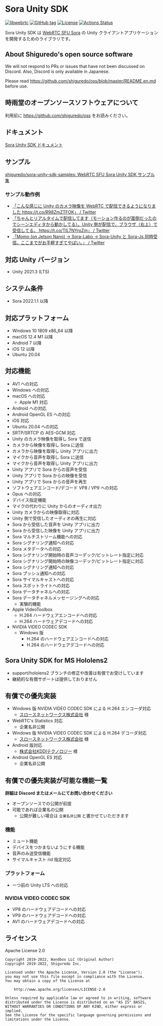 # Sora Unity SDK

[![libwebrtc](https://img.shields.io/badge/libwebrtc-105.5195-blue.svg)](https://chromium.googlesource.com/external/webrtc/+/branch-heads/5195)
[![GitHub tag](https://img.shields.io/github/tag/shiguredo/sora-unity-sdk.svg)](https://github.com/shiguredo/sora-unity-sdk)
[![License](https://img.shields.io/badge/License-Apache%202.0-blue.svg)](https://opensource.org/licenses/Apache-2.0)
[![Actions Status](https://github.com/shiguredo/sora-unity-sdk/workflows/build/badge.svg)](https://github.com/shiguredo/sora-unity-sdk/actions)

Sora Unity SDK は [WebRTC SFU Sora](https://sora.shiguredo.jp/) の Unity クライアントアプリケーションを開発するためのライブラリです。

## About Shiguredo's open source software

We will not respond to PRs or issues that have not been discussed on Discord. Also, Discord is only available in Japanese.

Please read https://github.com/shiguredo/oss/blob/master/README.en.md before use.

## 時雨堂のオープンソースソフトウェアについて

利用前に https://github.com/shiguredo/oss をお読みください。


## ドキュメント

[Sora Unity SDK ドキュメント](https://sora-unity-sdk.shiguredo.jp/)

## サンプル

[shiguredo/sora\-unity\-sdk\-samples: WebRTC SFU Sora Unity SDK サンプル集](https://github.com/shiguredo/sora-unity-sdk-samples)

### サンプル動作例

- [「こんな感じに Unity のカメラ映像を WebRTC で配信できるようになりました https://t\.co/R98ZmZTFOK」 / Twitter](https://twitter.com/melponn/status/1193406538494275592)
- [「ちゃんとリアルタイムで配信してます（モーション作るのが面倒だったのでシーンエディタから動かしてる）。Unity 側が配信で、ブラウザ（右上）で受信してる。 https://t\.co/TIL7NYroZm」 / Twitter](https://twitter.com/melponn/status/1193411591183552512)
- [「Momo (on Jetson Nano) -> Sora-Labo -> Sora-Unity と Sora-Js 同時受信。ここまでがお手軽すぎてやばい。」 / Twitter](https://twitter.com/izmhrats/status/1203299775354851328?s=20)

## 対応 Unity バージョン

- Unity 2021.3 (LTS)

## システム条件

- Sora 2022.1.1 以降

## 対応プラットフォーム

- Windows 10 1809 x86_64 以降
- macOS 12.4 M1 以降
- Android 7 以降
- iOS 12 以降
- Ubuntu 20.04

## 対応機能

- AV1 への対応
- Windows への対応
- macOS への対応
    - Apple M1 対応
- Android への対応
- Android OpenGL ES への対応
- iOS 対応
- Ubuntu 20.04 への対応
- SRTP/SRTCP の AES-GCM 対応
- Unity のカメラ映像を取得し Sora で送信
- カメラから映像を取得し Sora に送信
- カメラから映像を取得し Unity アプリに出力
- マイクから音声を取得し Sora に送信
- マイクから音声を取得し Unity アプリに出力
- Unity アプリで Sora からの音声を受信
- Unity アプリで Sora からの映像を受信
- Unity アプリで Sora からの音声を再生
- ソフトウェアエンコード/デコード VP8 / VP9 への対応
- Opus への対応
- デバイス指定機能
- マイクの代わりに Unity からのオーディオ出力
- Unity カメラからの映像取得に対応
- Unity 側で受信したオーディオの再生に対応
- Sora から受信した音声を Unity アプリに出力
- Sora から受信した映像を Unity アプリに出力
- Sora マルチストリーム機能への対応
- Sora シグナリング通知への対応
- Sora メタデータへの対応
- Sora シグナリング開始時の音声コーデック/ビットレート指定に対応
- Sora シグナリング開始時の映像コーデック/ビットレート指定に対応
- Sora シグナリング通知への対応
- Sora プッシュ通知への対応
- Sora サイマルキャストへの対応
- Sora スポットライトへの対応
- Sora データチャネルへの対応
- Sora データチャネルメッセージングへの対応
    - 実験的機能
- Apple VideoToolbox
    - H.264 ハードウェアエンコードへの対応
    - H.264 ハードウェアデコードへの対応
- NVIDIA VIDEO CODEC SDK
    - Windows 版
        - H.264 のハードウェアエンコードへの対応
        - H.264 のハードウェアデコードへの対応

## Sora Unity SDK for MS Hololens2

- support/hololens2 ブランチの修正や改善は有償でお受けしています
- 継続的な有償サポートは提供しておりません

## 有償での優先実装

- Windows 版 NVIDIA VIDEO CODEC SDK による H.264 エンコーダ対応
    - [スロースネットワークス株式会社](http://www.sloth-networks.co.jp) 様
- WebRTC's Statistics 対応
    - 企業名非公開
- Windows 版 NVIDIA VIDEO CODEC SDK による H.264 デコーダ対応
    - [スロースネットワークス株式会社](http://www.sloth-networks.co.jp) 様
- Android 版対応
    - [株式会社KDDIテクノロジー](https://kddi-tech.com/) 様
- Android OpenGL ES 対応
    - 企業名非公開

## 有償での優先実装が可能な機能一覧

**詳細は Discord またはメールにてお問い合わせください**

- オープンソースでの公開が前提
- 可能であれば企業名の公開
    - 公開が難しい場合は `企業名非公開` と書かせていただきます

### 機能

- ミュート機能
- デバイスをつかまないようにする機能
- 音声のみ送受信機能
- サイマルキャスト rid 指定対応

### プラットフォーム

- 一つ前の Unity LTS への対応

### NVIDIA VIDEO CODEC SDK

- VP8 のハードウェアデコードへの対応
- VP9 のハードウェアデコードへの対応
- AV1 のハードウェアデコードへの対応

## ライセンス

Apache License 2.0

```
Copyright 2019-2022, Wandbox LLC (Original Author)
Copyright 2019-2022, Shiguredo Inc.

Licensed under the Apache License, Version 2.0 (the "License");
you may not use this file except in compliance with the License.
You may obtain a copy of the License at

    http://www.apache.org/licenses/LICENSE-2.0

Unless required by applicable law or agreed to in writing, software
distributed under the License is distributed on an "AS IS" BASIS,
WITHOUT WARRANTIES OR CONDITIONS OF ANY KIND, either express or implied.
See the License for the specific language governing permissions and
limitations under the License.
```

